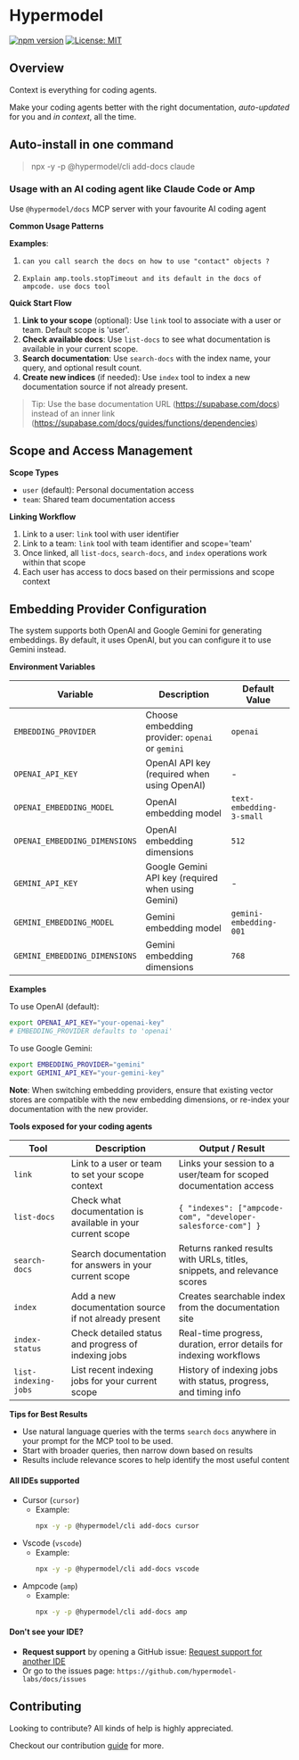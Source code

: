 # Hypermodel 

[![npm version](https://img.shields.io/npm/v/%40hypermodel%2Fcli)](https://www.npmjs.com/package/@hypermodel/cli)
[![License: MIT](https://img.shields.io/badge/License-MIT-green.svg)](https://github.com/hypermodel-labs/cli/blob/main/LICENSE)

## Overview 
Context is everything for coding agents. 

Make your coding agents better with the right documentation, _auto-updated_ for you and _in context_, all the time. 



## Auto-install in one command  

> npx -y -p @hypermodel/cli add-docs claude

### Usage with an AI coding agent like Claude Code or Amp

Use `@hypermodel/docs` MCP server with your favourite AI coding agent 

**Common Usage Patterns**
  
**Examples**: 

1. `can you call search the docs on how to use "contact" objects ?`
  
2. `Explain amp.tools.stopTimeout and its default in the docs of ampcode. use docs tool`

**Quick Start Flow**
  1. **Link to your scope** (optional): Use `link` tool to associate with a user or team. Default scope is 'user'.
  2. **Check available docs**: Use `list-docs` to see what documentation is available in your current scope.
  3. **Search documentation**: Use `search-docs` with the index name, your query, and optional result count.
  4. **Create new indices** (if needed): Use `index` tool to index a new documentation source if not already present. 
  
>  Tip: Use the base documentation URL (https://supabase.com/docs) instead of an inner link (https://supabase.com/docs/guides/functions/dependencies)

## Scope and Access Management

**Scope Types**
- `user` (default): Personal documentation access
- `team`: Shared team documentation access

**Linking Workflow**
1. Link to a user: `link` tool with user identifier
2. Link to a team: `link` tool with team identifier and scope='team' 
3. Once linked, all `list-docs`, `search-docs`, and `index` operations work within that scope
4. Each user has access to docs based on their permissions and scope context

## Embedding Provider Configuration

The system supports both OpenAI and Google Gemini for generating embeddings. By default, it uses OpenAI, but you can configure it to use Gemini instead.

**Environment Variables**

| Variable | Description | Default Value |
|----------|-------------|---------------|
| `EMBEDDING_PROVIDER` | Choose embedding provider: `openai` or `gemini` | `openai` |
| `OPENAI_API_KEY` | OpenAI API key (required when using OpenAI) | - |
| `OPENAI_EMBEDDING_MODEL` | OpenAI embedding model | `text-embedding-3-small` |
| `OPENAI_EMBEDDING_DIMENSIONS` | OpenAI embedding dimensions | `512` |
| `GEMINI_API_KEY` | Google Gemini API key (required when using Gemini) | - |
| `GEMINI_EMBEDDING_MODEL` | Gemini embedding model | `gemini-embedding-001` |
| `GEMINI_EMBEDDING_DIMENSIONS` | Gemini embedding dimensions | `768` |

**Examples**

To use OpenAI (default):
```bash
export OPENAI_API_KEY="your-openai-key"
# EMBEDDING_PROVIDER defaults to 'openai'
```

To use Google Gemini:
```bash
export EMBEDDING_PROVIDER="gemini"
export GEMINI_API_KEY="your-gemini-key"
```

**Note**: When switching embedding providers, ensure that existing vector stores are compatible with the new embedding dimensions, or re-index your documentation with the new provider.



**Tools exposed for your coding agents**

| Tool               | Description                                                      | Output / Result                                                      |
|--------------------|------------------------------------------------------------------|----------------------------------------------------------------------|
| `link`             | Link to a user or team to set your scope context                | Links your session to a user/team for scoped documentation access   |
| `list-docs`        | Check what documentation is available in your current scope     | `{ "indexes": ["ampcode-com", "developer-salesforce-com"] }`         |
| `search-docs`      | Search documentation for answers in your current scope          | Returns ranked results with URLs, titles, snippets, and relevance scores |
| `index`            | Add a new documentation source if not already present            | Creates searchable index from the documentation site                  |
| `index-status`     | Check detailed status and progress of indexing jobs             | Real-time progress, duration, error details for indexing workflows   |
| `list-indexing-jobs` | List recent indexing jobs for your current scope              | History of indexing jobs with status, progress, and timing info      |

**Tips for Best Results**
  - Use natural language queries with the terms `search` `docs` anywhere in your prompt for the MCP tool to be used. 
  - Start with broader queries, then narrow down based on results
  - Results include relevance scores to help identify the most useful content

#### All IDEs supported

* Cursor (`cursor`)
  - Example:
    ```bash
    npx -y -p @hypermodel/cli add-docs cursor
    ```
* Vscode (`vscode`)
  - Example:
    ```bash
    npx -y -p @hypermodel/cli add-docs vscode
    ```
* Ampcode (`amp`)
  - Example:
    ```bash
    npx -y -p @hypermodel/cli add-docs amp
    ```

#### Don't see your IDE?

- **Request support** by opening a GitHub issue: [Request support for another IDE](https://github.com/hypermodel-labs/docs/issues/new?title=Support%20for%20IDE:%20Your%20IDE%20Name&body=Please%20add%20support%20for%20%60Your%20IDE%20Name%60.%0A%0AHelpful%20details%20to%20include:%0A-%20IDE%20version:%20%0A-%20OS:%20%0A-%20Relevant%20links%20or%20docs:%20)
- Or go to the issues page: `https://github.com/hypermodel-labs/docs/issues`



## Contributing
Looking to contribute? All kinds of help is highly appreciated. 

Checkout our contribution [guide](./CONTRIBUTING.md) for more. 


